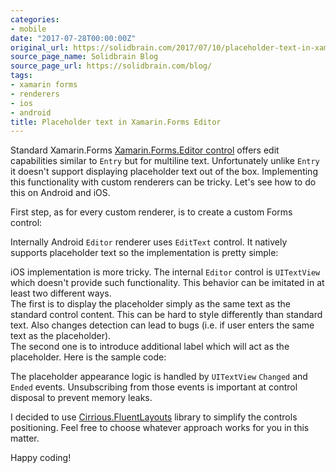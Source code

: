 ```yaml
---
categories:
- mobile
date: "2017-07-28T00:00:00Z"
original_url: https://solidbrain.com/2017/07/10/placeholder-text-in-xamarin-forms-editor/
source_page_name: Solidbrain Blog
source_page_url: https://solidbrain.com/blog/
tags:
- xamarin forms
- renderers
- ios
- android
title: Placeholder text in Xamarin.Forms Editor
---
```


Standard Xamarin.Forms [Xamarin.Forms.Editor control](https://developer.xamarin.com/api/type/Xamarin.Forms.Editor) offers edit capabilities similar to `Entry` but for multiline text. Unfortunately unlike `Entry` it doesn't support displaying placeholder text out of the box. Implementing this functionality with custom renderers can be tricky. Let's see how to do this on Android and iOS.<!--more-->

First step, as for every custom renderer, is to create a custom Forms control:

<script src="https://gist.github.com/mmierzwa/618358f58ec200ee689b2626963d9c32.js"></script>

Internally Android `Editor` renderer uses `EditText` control. It natively supports placeholder text so the implementation is pretty simple:

<script src="https://gist.github.com/mmierzwa/252bfaae4c8db12a358a42473283c002.js"></script>

iOS implementation is more tricky. The internal `Editor` control is `UITextView` which doesn't provide such functionality. This behavior can be imitated in at least two different ways.  
The first is to display the placeholder simply as the same text as the standard control content. This can be hard to style differently than standard text. Also changes detection can lead to bugs (i.e. if user enters the same text as the placeholder).  
The second one is to introduce additional label which will act as the placeholder. Here is the sample code:

<script src="https://gist.github.com/mmierzwa/6989929b33dbd690cce7276cad4cffa7.js"></script>

The placeholder appearance logic is handled by `UITextView` `Changed` and `Ended` events. Unsubscribing from those events is important at control disposal to prevent memory leaks.

I decided to use [Cirrious.FluentLayouts](https://github.com/FluentLayout/Cirrious.FluentLayout) library to simplify the controls positioning. Feel free to choose whatever approach works for you in this matter.

Happy coding!

